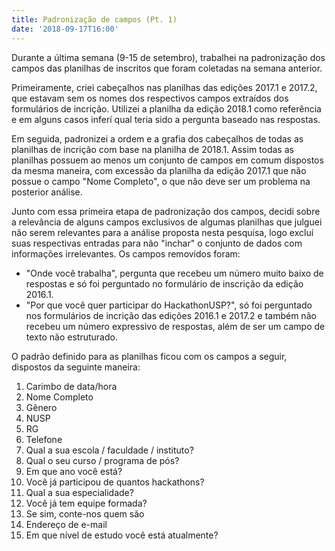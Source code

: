 ```yaml
---
title: Padronização de campos (Pt. 1)
date: '2018-09-17T16:00'
---
```


Durante a última semana (9-15 de setembro), trabalhei na padronização dos campos das planilhas de inscritos que foram coletadas na semana anterior.

Primeiramente, criei cabeçalhos nas planilhas das edições 2017.1 e 2017.2, que estavam sem os nomes dos respectivos campos extraídos dos formulários de incrição. Utilizei a planilha da edição 2018.1 como referência e em alguns casos inferí qual teria sido a pergunta baseado nas respostas.

Em seguida, padronizei a ordem e a grafia dos cabeçalhos de todas as planilhas de incrição com base na planilha de 2018.1. Assim todas as planilhas possuem ao menos um conjunto de campos em comum dispostos da mesma maneira, com excessão da planilha da edição 2017.1 que não possue o campo "Nome Completo", o que não deve ser um problema na posterior análise.

Junto com essa primeira etapa de padronização dos campos, decidi sobre a relevância de alguns campos exclusivos de algumas planilhas que julguei não serem relevantes para a análise proposta nesta pesquisa, logo excluí suas respectivas entradas para não "inchar" o conjunto de dados com informações irrelevantes. Os campos removidos foram:

- "Onde você trabalha", pergunta que recebeu um número muito baixo de respostas e só foi perguntado no formulário de inscrição da edição 2016.1.
- "Por que você quer participar do HackathonUSP?", só foi perguntado nos formulários de incrição das edições 2016.1 e 2017.2 e também não recebeu um número expressivo de respostas, além de ser um campo de texto não estruturado.

O padrão definido para as planilhas ficou com os campos a seguir, dispostos da seguinte maneira:

1. Carimbo de data/hora
2. Nome Completo
3. Gênero
4. NUSP
5. RG
6. Telefone
7. Qual a sua escola / faculdade / instituto?
8. Qual o seu curso / programa de pós?
9. Em que ano você está?
10. Você já participou de quantos hackathons?
11. Qual a sua especialidade?
12. Você já tem equipe formada?
13. Se sim, conte-nos quem são
14. Endereço de e-mail
15. Em que nível de estudo você está atualmente?
